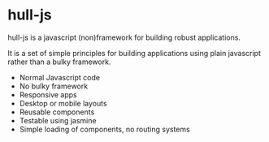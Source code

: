 # hull-js

hull-js is a javascript (non)framework for building robust applications.

It is a set of simple principles for building applications using plain javascript rather than a bulky framework.

* Normal Javascript code
* No bulky framework
* Responsive apps
* Desktop or mobile layouts
* Reusable components
* Testable using jasmine
* Simple loading of components, no routing systems
